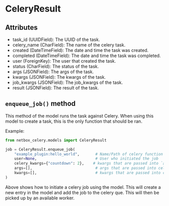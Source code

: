 # CeleryResult

## Attributes

- task_id (UUIDField): The UUID of the task.
- celery_name (CharField): The name of the celery task.
- created (DateTimeField): The date and time the task was created.
- completed (DateTimeField): The date and time the task was completed.
- user (ForeignKey): The user that created the task.
- status (CharField): The status of the task.
- args (JSONField): The args of the task.
- kwargs (JSONField): The kwargs of the task.
- job_kwargs (JSONField): The job_kwargs of the task.
- result (JSONField): The result of the task.

## `enqueue_job()` method

This method of the model runs the task against Celery. When using this model to create a task, this is the only function that should be ran.

Example:

``` python
from netbox_celery.models import CeleryResult

job = CeleryResult.enqueue_job(
    "example_plugin:hello_world",       # Name/Path of celery function
    user=None,                          # User who initiated the job
    celery_kwargs={"countdown": 2},    # kwargs that are passed into `apply_async`
    args=[],                            # args that are passed into celery task function
    kwargs=[],                          # kwargs that are passed into celery task function
)
```

Above shows how to initiate a celery job using the model. This will create a new entry in the model and add the job to the celery que. This will then be picked up by an available worker.
